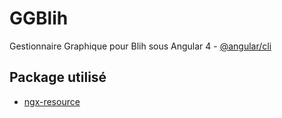 # GGBlih
Gestionnaire Graphique pour Blih sous Angular 4 - [@angular/cli](https://cli.angular.io/)

## Package utilisé

* [ngx-resource](https://www.npmjs.com/package/ngx-resource)
